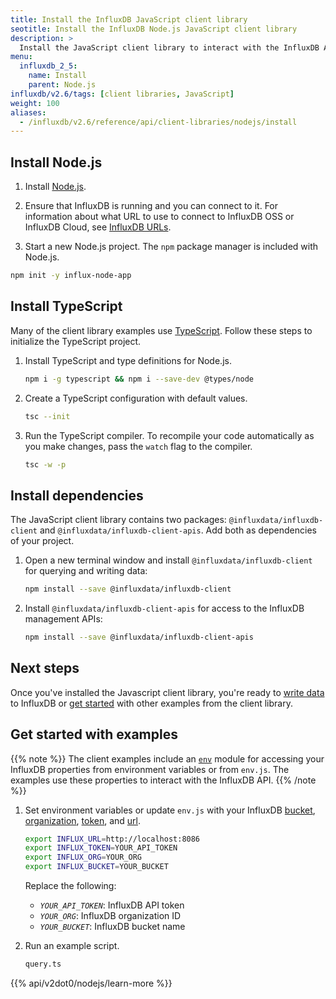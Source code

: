 ```yaml
---
title: Install the InfluxDB JavaScript client library
seotitle: Install the InfluxDB Node.js JavaScript client library
description: >
  Install the JavaScript client library to interact with the InfluxDB API in Node.js.
menu:
  influxdb_2_5:
    name: Install
    parent: Node.js
influxdb/v2.6/tags: [client libraries, JavaScript]
weight: 100
aliases:
  - /influxdb/v2.6/reference/api/client-libraries/nodejs/install
---
```



## Install Node.js

1. Install [Node.js](https://nodejs.org/en/download/package-manager/).

2. Ensure that InfluxDB is running and you can connect to it.
   For information about what URL to use to connect to InfluxDB OSS or InfluxDB Cloud, see [InfluxDB URLs](/influxdb/v2.6/reference/urls/).

3. Start a new Node.js project.
  The `npm` package manager is included with Node.js.

  ```sh
  npm init -y influx-node-app
  ```

## Install TypeScript

Many of the client library examples use [TypeScript](https://www.typescriptlang.org/). Follow these steps to initialize the TypeScript project.

1. Install TypeScript and type definitions for Node.js.

   ```sh
   npm i -g typescript && npm i --save-dev @types/node
   ```
2. Create a TypeScript configuration with default values.

   ```sh
   tsc --init
   ```
3. Run the TypeScript compiler. To recompile your code automatically as you make changes, pass the `watch` flag to the compiler.

   ```sh
   tsc -w -p
   ```

## Install dependencies

The JavaScript client library contains two packages: `@influxdata/influxdb-client` and `@influxdata/influxdb-client-apis`.
Add both as dependencies of your project.

1. Open a new terminal window and install  `@influxdata/influxdb-client` for querying and writing data:

   ```sh
   npm install --save @influxdata/influxdb-client
   ```

3. Install `@influxdata/influxdb-client-apis` for access to the InfluxDB management APIs:

   ```sh
   npm install --save @influxdata/influxdb-client-apis
   ```

## Next steps

Once you've installed the Javascript client library, you're ready to [write data](/influxdb/v2.6/api-guide/client-libraries/nodejs/write/) to InfluxDB or [get started](#get-started-with-examples) with other examples from the client library.

## Get started with examples

{{% note %}}
The client examples include an [`env`](https://github.com/influxdata/influxdb-client-js/blob/master/examples/env.js) module for accessing your InfluxDB properties from environment variables or from `env.js`.
The examples use these properties to interact with the InfluxDB API.
{{% /note %}}

1. Set environment variables or update `env.js` with your InfluxDB [bucket](/influxdb/v2.6/organizations/buckets/), [organization](/influxdb/v2.6/organizations/), [token](/influxdb/v2.6/security/tokens/), and [url](/influxdb/v2.6/reference/urls/).

   ```sh
   export INFLUX_URL=http://localhost:8086
   export INFLUX_TOKEN=YOUR_API_TOKEN
   export INFLUX_ORG=YOUR_ORG
   export INFLUX_BUCKET=YOUR_BUCKET
   ```
   Replace the following:
   - *`YOUR_API_TOKEN`*: InfluxDB API token
   - *`YOUR_ORG`*: InfluxDB organization ID
   - *`YOUR_BUCKET`*: InfluxDB bucket name

2. Run an example script.

   ```sh
   query.ts
   ```
{{% api/v2dot0/nodejs/learn-more %}}
